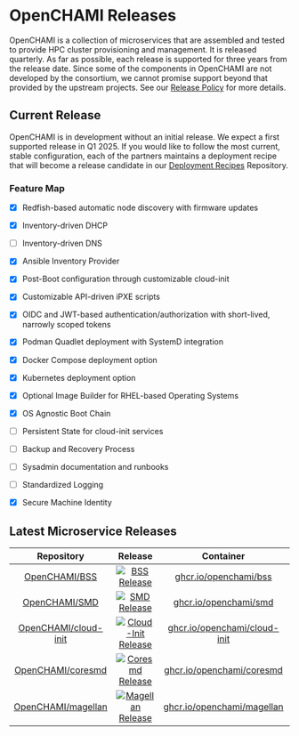 # OpenCHAMI Releases

OpenCHAMI is a collection of microservices that are assembled and tested to provide HPC cluster provisioning and management.  It is released quarterly.  As far as possible, each release is supported for three years from the release date.  Since some of the components in OpenCHAMI are not developed by the consortium, we cannot promise support beyond that provided by the upstream projects.  See our [Release Policy](/Release_Policy.md) for more details.

## Current Release

OpenCHAMI is in development without an initial release.  We expect a first supported release in Q1 2025.  If you would like to follow the most current, stable configuration, each of the partners maintains a deployment recipe that will become a release candidate in our [Deployment Recipes](https://github.com/OpenCHAMI/deployment-recipes) Repository.

### Feature Map

- [x] Redfish-based automatic node discovery with firmware updates
- [x] Inventory-driven DHCP
- [ ] Inventory-driven DNS
- [x] Ansible Inventory Provider
- [x] Post-Boot configuration through customizable cloud-init
- [x] Customizable API-driven iPXE scripts
- [x] OIDC and JWT-based authentication/authorization with short-lived, narrowly scoped tokens
- [x] Podman Quadlet deployment with SystemD integration
- [x] Docker Compose deployment option
- [x] Kubernetes deployment option
- [x] Optional Image Builder for RHEL-based Operating Systems
- [x] OS Agnostic Boot Chain
- [ ] Persistent State for cloud-init services
- [ ] Backup and Recovery Process
- [ ] Sysadmin documentation and runbooks
- [ ] Standardized Logging
- [x] Secure Machine Identity


## Latest Microservice Releases

| Repository | Release | Container | Attestations |
| :---: | :----: | :----: | :------: | 
| [OpenCHAMI/BSS](https://github.com/openchami/bss) | [![BSS Release](https://badgen.net/github/release/openchami/bss/stable)](https://github.com/openchami/bss/releases) | [ghcr.io/openchami/bss](https://github.com/OpenCHAMI/bss/pkgs/container/bss) | [Attestations](https://github.com/OpenCHAMI/bss/attestations) |
| [OpenCHAMI/SMD](https://github.com/openchami/smd) | [![SMD Release](https://badgen.net/github/release/openchami/smd/stable)](https://github.com/openchami/smd/releases) | [ghcr.io/openchami/smd](https://github.com/OpenCHAMI/smd/pkgs/container/smd) | [Attestations](https://github.com/OpenCHAMI/smd/attestations) |
| [OpenCHAMI/cloud-init](https://github.com/openchami/cloud-init) | [![Cloud-Init Release](https://badgen.net/github/release/openchami/cloud-init/stable)](https://github.com/openchami/cloud-init/releases) | [ghcr.io/openchami/cloud-init](https://github.com/OpenCHAMI/cloud-init/pkgs/container/cloud-init) | [Attestations](https://github.com/OpenCHAMI/cloud-init/attestations) |
| [OpenCHAMI/coresmd](https://github.com/openchami/coresmd) | [![Coresmd Release](https://badgen.net/github/release/openchami/coresmd/stable)](https://github.com/openchami/coresmd/releases) | [ghcr.io/openchami/coresmd](https://github.com/OpenCHAMI/coresmd/pkgs/container/coresmd) | [Attestations](https://github.com/OpenCHAMI/coresmd/attestations) |
| [OpenCHAMI/magellan](https://github.com/openchami/magellan) | [![Magellan Release](https://badgen.net/github/release/openchami/magellan/stable)](https://github.com/openchami/magellan/releases) | [ghcr.io/openchami/magellan](https://github.com/OpenCHAMI/magellan/pkgs/container/magellan) | [Attestations](https://github.com/OpenCHAMI/magellan/attestations) |
